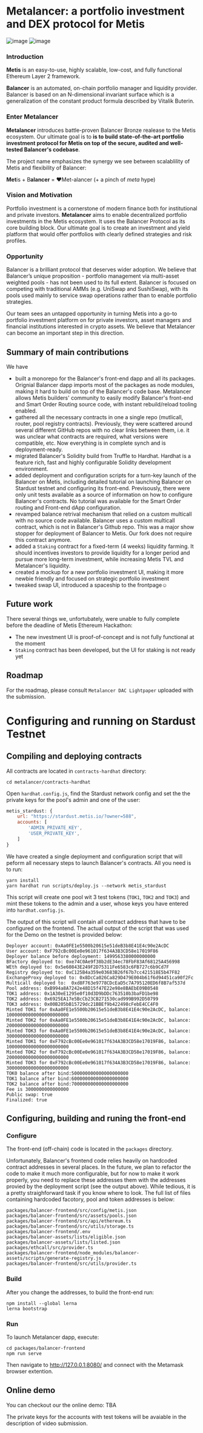 #  Metalancer: a portfolio investment and DEX protocol for Metis
![image](https://user-images.githubusercontent.com/80399594/146687997-1eac15dd-ad7d-4a90-9038-4c2ace249697.png)
![image](https://user-images.githubusercontent.com/80399594/147783504-f4d4366e-8f24-41d5-9f42-5f5b5947d97c.png)

### Introduction
**Metis** is an easy-to-use, highly scalable, low-cost, and fully functional Ethereum Layer 2 framework.

**Balancer** is an automated, on-chain portfolio manager and liquidity provider. Balancer is based on an N-dimensional invariant surface which is a generalization of the constant product formula described by Vitalik Buterin.

### Enter Metalancer
**Metalancer** introduces battle-proven Balancer Bronze realease to the Metis ecosystem. Our ultimate goal is to **is to build state-of-the-art portfolio investment protocol for Metis on top of the secure, audited and well-tested Balancer's codebase**. 

The project name emphasizes the synergy we see between scalablility of Metis and flexibility of Balancer: 

**Met**is + B**alancer** = ❤️Met-alancer (+ a pinch of _meta_ hype)

### Vision and Motivation

Portfolio investment is a cornerstone of modern finance both for institutional and private investors. **Metalancer** aims to enable decentralized portfolio investments in the Metis ecosystem. It uses the Balancer Protocol as its core building block. Our ultimate goal is to create an investment and yield platform that would offer portfolios with clearly defined strategies and risk profiles. 

### Opportunity

Balancer is a brilliant protocol that deserves wider adoption. We believe that Balancer’s unique proposition - portfolio management via multi-asset weighted pools - has not been used to its full extent. Balancer is focused on competing with traditional AMMs (e.g. UniSwap and SushiSwap), with its pools used mainly to service swap operations rather than to enable portfolio strategies.

Our team sees an untapped opportunity in turning Metis into a go-to portfolio investment platform on  for private investors, asset managers and financial institutions interested in crypto assets. We believe that Metalancer can become an important step in this direction.


## Summary of main contributions

We have 

* built a monorepo for the Balancer's front-end dapp and all its packages. Orignial Balancer dapp imports most of the packages as node modules, making it hard to build on top of the Balancer's code base. Metalancer allows Metis builders' community to easily modify Balancer's front-end and Smart Order Routing source code, with instant rebuild/reload tooling enabled.
* gathered all the necessary contracts in one a single repo (mutlicall, router, pool registry contracts). Previously, they were scattered around several different GitHub repos with no clear links between them, i.e. it was unclear what contracts are required, what versions were compatible, etc. Now everything is in complete synch and is deployment-ready.
* migrated Balancer's Solidity build from Truffle to Hardhat. Hardhat is a feature rich, fast and highly configurable Solidity development environment.
* added deployment and configuration scripts for a turn-key launch of the Balancer on Metis, including detailed tutorial on launching Balancer on Stardust testnet and configuring its front-end. Previsously, there were only unit tests available as a source of information on how to configure Balancer's contracts. No tutorial was available for the Smart Order routing and Front-end dApp configuration. 
* revamped balance retrival mechanism that relied on a custom multicall with no source code available. Balancer uses a custom multicall contract, which is not in Balancer's Github repo. This was a major show stopper for deployment of Balancer to Metis. Our fork does not require this contract anymore.
* added a `Staking` contract for a fixed-term (4 weeks) liquidity farming. It should incentives investors to provide liquidity for a longer period and pursue more long-term investment, while increasing Metis TVL and Metalancer's liquidity. 
* created a mockup for a new portfolio investment UI, making it more newbie friendly and focused on strategic portfolio investment
* tweaked swap UI, introduced a spaceship to the frontpage☺️

## Future work

There several things we, unfortubately, were unable to fully complete before the deadline of Metis Ethereum Hackathon: 

- The new investment UI is proof-of-concept and is not fully functional at the moment
- `Staking` contract has been developed, but the UI for staking is not ready yet

## Roadmap
For the roadmap, please consult `Metalancer DAC Lightpaper` uploaded with the submission.

# Configuring and running on Stardust Testnet

## Compiling and deploying contracts

All contracts are located in `contracts-hardhat` directory:

```shell
cd metalancer/contracts-hardhat
```
Open `hardhat.config.js`, find the Stardust network config and set the the private keys for the pool's admin and one of the user:

```js
metis_stardust: {
    url: "https://stardust.metis.io/?owner=588",
    accounts: [
        'ADMIN_PRIVATE_KEY',
        'USER_PRIVATE_KEY',
    ]      
}
```
We have created a single deployment and configuration script that will peform all necessary steps to launch Balancer's contracts. All you need is to run:

```shell
yarn install
yarn hardhat run scripts/deploy.js --network metis_stardust
```

This script will create one pool wit 3 test tokens (`TOK1`, `TOK2` and `TOK3`) and mint these tokens to the admin and a user, whose keys you have entered into `hardhat.config.js`.

The output of this script will contain all contract address that have to be configured on the frontend. The actual output of the script that was used for the Demo on the testnet is provided below:

```
Deployer account: 0xAa0FE1e5500b20615e51deB3b8E41E4c90e2AcDC
User account: 0xF792cBc00Ee0e961017f634A3B3CD58e17019F86
Deployer balance before deployment: 1499563380000000000
BFactory deployed to: 0xe74C0Ae9f38b2dE34ec78FbF83Af68125A456998
WEth deployed to: 0x5e60843E249F2D75311Fe6583c6FB727c6b9Cd7F
Registry deployed to: 0xC125B4a359e03683B26f67b7cc421518E5b47F82
ExchangeProxy deployed to: 0x8DcCa026Ca829D479E004b61f6d94451ca90f2Fc
Multicall deployed to:  0xd8F763e9778CDcEaD5c7A795120ED6f8B7af537d
Pool address: 0xB994a8A7242e48D15f47E22e98e8BAEbE09B0548
TOK1 address: 0x1A30eE1295e0f10d3D9bDDc763510b3baFD1be98
TOK2 address: 0x6925EA17e5BcCb23CB271530cad999B992D50799
TOK3 address: 0x00B205bB15729dc21BBEf9b422498cFebE4CC4F0
Minted TOK1 for 0xAa0FE1e5500b20615e51deB3b8E41E4c90e2AcDC, balance: 10000000000000000000000
Minted TOK2 for 0xAa0FE1e5500b20615e51deB3b8E41E4c90e2AcDC, balance: 20000000000000000000000
Minted TOK3 for 0xAa0FE1e5500b20615e51deB3b8E41E4c90e2AcDC, balance: 30000000000000000000000
Minted TOK1 for 0xF792cBc00Ee0e961017f634A3B3CD58e17019F86, balance: 10000000000000000000000
Minted TOK2 for 0xF792cBc00Ee0e961017f634A3B3CD58e17019F86, balance: 20000000000000000000000
Minted TOK3 for 0xF792cBc00Ee0e961017f634A3B3CD58e17019F86, balance: 30000000000000000000000
TOK0 balance after bind:500000000000000000000
TOK1 balance after bind:600000000000000000000
TOK2 balance after bind:700000000000000000000
Fee is 3000000000000000
Public swap: true
Finalized: true
```



## Configuring, building and runing the front-end
### Configure

The front-end (off-chain) code is located in the `packages` directory.

Unfortunately, Balancer's frontend code relies heavily on hardcoded contract addresses in several places. In the future, we plan to refactor the code to make it much more configurable, but for now to make it work properly, you need to replace these addresses them with the addresses provied by the deployment script (see the output above). While tedious, it is a pretty straighforward task if you know where to look. The full list of files containing hardcoded facotory, pool and token addresses is below:

```
packages/balancer-frontend/src/config/metis.json
packages/balancer-frontend/src/assets/pools.json
packages/balancer-frontend/src/api/ethereum.ts
packages/balancer-frontend/src/utils/storage.ts
packages/balancer-frontend/.env
packages/balancer-assets/lists/eligible.json
packages/balancer-assets/lists/listed.json
packages/ethcall/src/provider.ts
packages/balancer-frontend/node_modules/balancer-assets/scripts/generate-registry.js
packages/balancer-frontend/src/utils/provider.ts
```

### Build

After you change the addresses, to build the front-end run:

```
npm install --global lerna
lerna bootstrap
```

### Run

To launch Metalancer dapp, execute:

```
cd packages/balancer-frontend
npm run serve
```
Then navigate to http://127.0.0.1:8080/ and connect with the Metamask browser extention.

## Online demo

You can checkout our the online demo: TBA

The private keys for the accounts with test tokens will be avaiable in the description of video submission.
